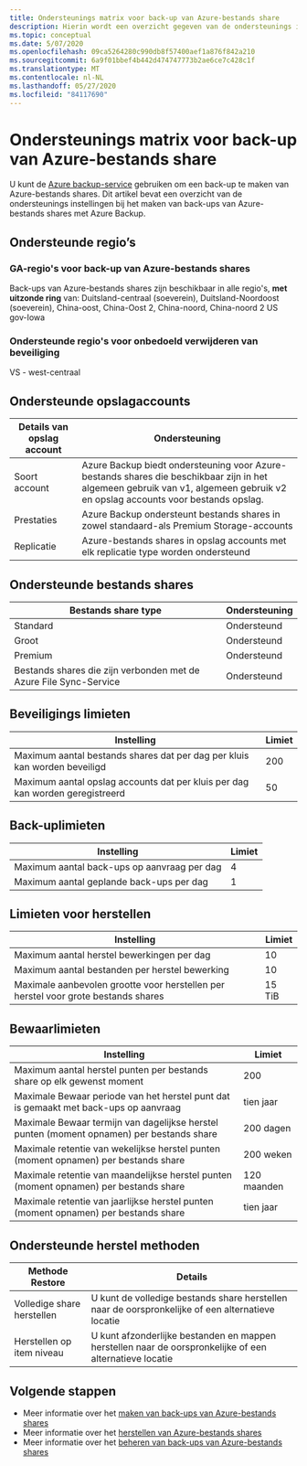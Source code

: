 ```yaml
---
title: Ondersteunings matrix voor back-up van Azure-bestands share
description: Hierin wordt een overzicht gegeven van de ondersteunings instellingen en beperkingen bij het maken van back-ups van Azure-bestands shares.
ms.topic: conceptual
ms.date: 5/07/2020
ms.openlocfilehash: 09ca5264280c990db8f57400aef1a876f842a210
ms.sourcegitcommit: 6a9f01bbef4b442d474747773b2ae6ce7c428c1f
ms.translationtype: MT
ms.contentlocale: nl-NL
ms.lasthandoff: 05/27/2020
ms.locfileid: "84117690"
---
```

# <a name="support-matrix-for-azure-file-share-backup"></a>Ondersteunings matrix voor back-up van Azure-bestands share

U kunt de [Azure backup-service](https://docs.microsoft.com/azure/backup/backup-overview) gebruiken om een back-up te maken van Azure-bestands shares. Dit artikel bevat een overzicht van de ondersteunings instellingen bij het maken van back-ups van Azure-bestands shares met Azure Backup.

## <a name="supported-regions"></a>Ondersteunde regio’s

### <a name="ga-regions-for-azure-file-shares-backup"></a>GA-regio's voor back-up van Azure-bestands shares

Back-ups van Azure-bestands shares zijn beschikbaar in alle regio's, **met uitzonde ring** van: Duitsland-centraal (soeverein), Duitsland-Noordoost (soeverein), China-oost, China-Oost 2, China-noord, China-noord 2 US gov-Iowa

### <a name="supported-regions-for-accidental-delete-protection"></a>Ondersteunde regio's voor onbedoeld verwijderen van beveiliging

VS - west-centraal

## <a name="supported-storage-accounts"></a>Ondersteunde opslagaccounts

| Details van opslag account | Ondersteuning                                                      |
| ------------------------ | ------------------------------------------------------------ |
| Soort account            | Azure Backup biedt ondersteuning voor Azure-bestands shares die beschikbaar zijn in het algemeen gebruik van v1, algemeen gebruik v2 en opslag accounts voor bestands opslag. |
| Prestaties              | Azure Backup ondersteunt bestands shares in zowel standaard-als Premium Storage-accounts |
| Replicatie              | Azure-bestands shares in opslag accounts met elk replicatie type worden ondersteund |

## <a name="supported-file-shares"></a>Ondersteunde bestands shares

| Bestands share type                                   | Ondersteuning   |
| -------------------------------------------------- | --------- |
| Standard                                           | Ondersteund |
| Groot                                              | Ondersteund |
| Premium                                            | Ondersteund |
| Bestands shares die zijn verbonden met de Azure File Sync-Service | Ondersteund |

## <a name="protection-limits"></a>Beveiligings limieten

| Instelling                                                      | Limiet |
| ------------------------------------------------------------ | ----- |
| Maximum aantal bestands shares dat per dag per kluis kan worden beveiligd | 200   |
| Maximum aantal opslag accounts dat per kluis per dag kan worden geregistreerd | 50    |

## <a name="backup-limits"></a>Back-uplimieten

| Instelling                                      | Limiet |
| -------------------------------------------- | ----- |
| Maximum aantal back-ups op aanvraag per dag | 4     |
| Maximum aantal geplande back-ups per dag | 1     |

## <a name="restore-limits"></a>Limieten voor herstellen

| Instelling                                                      | Limiet   |
| ------------------------------------------------------------ | ------- |
| Maximum aantal herstel bewerkingen per dag                           | 10      |
| Maximum aantal bestanden per herstel bewerking                         | 10      |
| Maximale aanbevolen grootte voor herstellen per herstel voor grote bestands shares | 15 TiB |

## <a name="retention-limits"></a>Bewaarlimieten

| Instelling                                                      | Limiet    |
| ------------------------------------------------------------ | -------- |
| Maximum aantal herstel punten per bestands share op elk gewenst moment | 200      |
| Maximale Bewaar periode van het herstel punt dat is gemaakt met back-ups op aanvraag | tien jaar |
| Maximale Bewaar termijn van dagelijkse herstel punten (moment opnamen) per bestands share| 200 dagen |
| Maximale retentie van wekelijkse herstel punten (moment opnamen) per bestands share | 200 weken |
| Maximale retentie van maandelijkse herstel punten (moment opnamen) per bestands share | 120 maanden |
| Maximale retentie van jaarlijkse herstel punten (moment opnamen) per bestands share | tien jaar |

## <a name="supported-restore-methods"></a>Ondersteunde herstel methoden

| Methode Restore     | Details                                                      |
| ------------------ | ------------------------------------------------------------ |
| Volledige share herstellen | U kunt de volledige bestands share herstellen naar de oorspronkelijke of een alternatieve locatie |
| Herstellen op item niveau | U kunt afzonderlijke bestanden en mappen herstellen naar de oorspronkelijke of een alternatieve locatie |

## <a name="next-steps"></a>Volgende stappen

* Meer informatie over het [maken van back-ups van Azure-bestands shares](backup-afs.md)
* Meer informatie over het [herstellen van Azure-bestands shares](restore-afs.md)
* Meer informatie over het [beheren van back-ups van Azure-bestands shares](manage-afs-backup.md)
